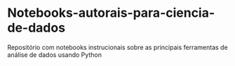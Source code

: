 # Notebooks-autorais-para-ciencia-de-dados
Repositório com notebooks instrucionais sobre as principais ferramentas de análise de dados usando Python
